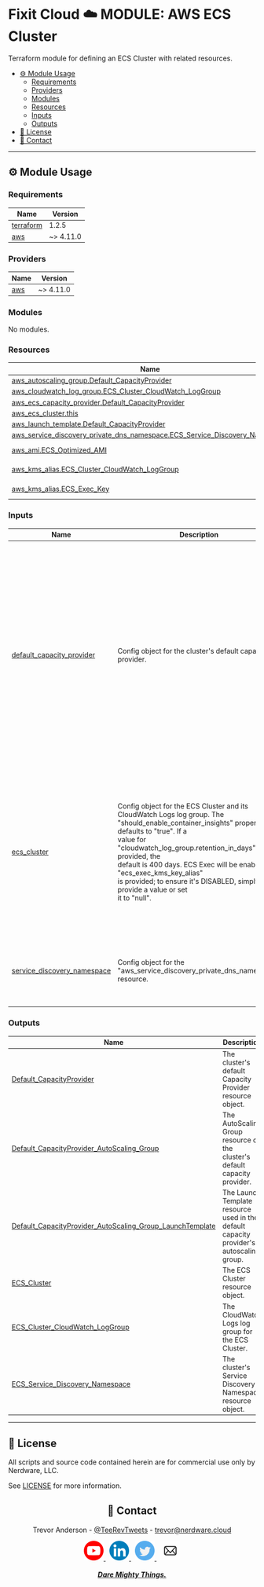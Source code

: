 <h1>Fixit Cloud ☁️ MODULE: AWS ECS Cluster</h1>

Terraform module for defining an ECS Cluster with related resources.

- [⚙️ Module Usage](#️-module-usage)
  - [Requirements](#requirements)
  - [Providers](#providers)
  - [Modules](#modules)
  - [Resources](#resources)
  - [Inputs](#inputs)
  - [Outputs](#outputs)
- [📝 License](#-license)
- [💬 Contact](#-contact)

<!-- BEGINNING OF PRE-COMMIT-TERRAFORM DOCS HOOK -->
<!-- prettier-ignore-start -->

---

## ⚙️ Module Usage

### Requirements

| Name | Version |
|------|---------|
| <a name="requirement_terraform"></a> [terraform](#requirement\_terraform) | 1.2.5 |
| <a name="requirement_aws"></a> [aws](#requirement\_aws) | ~> 4.11.0 |

### Providers

| Name | Version |
|------|---------|
| <a name="provider_aws"></a> [aws](#provider\_aws) | ~> 4.11.0 |

### Modules

No modules.

### Resources

| Name | Type |
|------|------|
| [aws_autoscaling_group.Default_CapacityProvider](https://registry.terraform.io/providers/hashicorp/aws/latest/docs/resources/autoscaling_group) | resource |
| [aws_cloudwatch_log_group.ECS_Cluster_CloudWatch_LogGroup](https://registry.terraform.io/providers/hashicorp/aws/latest/docs/resources/cloudwatch_log_group) | resource |
| [aws_ecs_capacity_provider.Default_CapacityProvider](https://registry.terraform.io/providers/hashicorp/aws/latest/docs/resources/ecs_capacity_provider) | resource |
| [aws_ecs_cluster.this](https://registry.terraform.io/providers/hashicorp/aws/latest/docs/resources/ecs_cluster) | resource |
| [aws_launch_template.Default_CapacityProvider](https://registry.terraform.io/providers/hashicorp/aws/latest/docs/resources/launch_template) | resource |
| [aws_service_discovery_private_dns_namespace.ECS_Service_Discovery_Namespace](https://registry.terraform.io/providers/hashicorp/aws/latest/docs/resources/service_discovery_private_dns_namespace) | resource |
| [aws_ami.ECS_Optimized_AMI](https://registry.terraform.io/providers/hashicorp/aws/latest/docs/data-sources/ami) | data source |
| [aws_kms_alias.ECS_Cluster_CloudWatch_LogGroup](https://registry.terraform.io/providers/hashicorp/aws/latest/docs/data-sources/kms_alias) | data source |
| [aws_kms_alias.ECS_Exec_Key](https://registry.terraform.io/providers/hashicorp/aws/latest/docs/data-sources/kms_alias) | data source |

### Inputs

| Name | Description | Type | Default | Required |
|------|-------------|------|---------|:--------:|
| <a name="input_default_capacity_provider"></a> [default\_capacity\_provider](#input\_default\_capacity\_provider) | Config object for the cluster's default capacity provider. | <pre>object({<br>    name = optional(string)<br>    tags = optional(map(string))<br>    autoscaling_group = optional(object({<br>      name = optional(string)<br>      tags = optional(map(string))<br>      launch_template = optional(object({<br>        name        = optional(string)<br>        description = optional(string)<br>        tags        = optional(map(string))<br>      }))<br>    }))<br>  })</pre> | <pre>{<br>  "autoscaling_group": {<br>    "launch_template": {<br>      "description": "Terraform-managed launch template for an ECS Cluster's default capacity provider.",<br>      "name": "Default_CapacityProvider_LaunchTemplate",<br>      "tags": {<br>        "Name": "Default_CapacityProvider_LaunchTemplate"<br>      }<br>    },<br>    "name": "Default_CapacityProvider_AutoScaling_Group",<br>    "tags": {<br>      "Name": "Default_CapacityProvider_AutoScaling_Group"<br>    }<br>  },<br>  "name": "Default_CapacityProvider",<br>  "tags": {<br>    "Name": "Default_CapacityProvider"<br>  }<br>}</pre> | no |
| <a name="input_ecs_cluster"></a> [ecs\_cluster](#input\_ecs\_cluster) | Config object for the ECS Cluster and its CloudWatch Logs log group. The<br>"should\_enable\_container\_insights" property defaults to "true". If a<br>value for "cloudwatch\_log\_group.retention\_in\_days" is not provided, the<br>default is 400 days. ECS Exec will be enabled if "ecs\_exec\_kms\_key\_alias"<br>is provided; to ensure it's DISABLED, simply don't provide a value or set<br>it to "null". | <pre>object({<br>    name                             = string<br>    capacity_provider_arns           = optional(list(string))<br>    should_enable_container_insights = optional(bool)<br>    ecs_exec_kms_key_alias           = optional(string)<br>    tags                             = optional(map(string))<br>    cloudwatch_log_group = object({<br>      name              = string<br>      kms_key_alias     = string<br>      retention_in_days = optional(number)<br>      tags              = optional(map(string))<br>    })<br>  })</pre> | n/a | yes |
| <a name="input_service_discovery_namespace"></a> [service\_discovery\_namespace](#input\_service\_discovery\_namespace) | Config object for the "aws\_service\_discovery\_private\_dns\_namespace" resource. | <pre>object({<br>    name        = string<br>    description = string<br>    vpc_id      = string<br>    tags        = optional(map(string))<br>  })</pre> | n/a | yes |

### Outputs

| Name | Description |
|------|-------------|
| <a name="output_Default_CapacityProvider"></a> [Default\_CapacityProvider](#output\_Default\_CapacityProvider) | The cluster's default Capacity Provider resource object. |
| <a name="output_Default_CapacityProvider_AutoScaling_Group"></a> [Default\_CapacityProvider\_AutoScaling\_Group](#output\_Default\_CapacityProvider\_AutoScaling\_Group) | The AutoScaling Group resource of the cluster's default capacity provider. |
| <a name="output_Default_CapacityProvider_AutoScaling_Group_LaunchTemplate"></a> [Default\_CapacityProvider\_AutoScaling\_Group\_LaunchTemplate](#output\_Default\_CapacityProvider\_AutoScaling\_Group\_LaunchTemplate) | The Launch Template resource used in the default capacity provider's autoscaling group. |
| <a name="output_ECS_Cluster"></a> [ECS\_Cluster](#output\_ECS\_Cluster) | The ECS Cluster resource object. |
| <a name="output_ECS_Cluster_CloudWatch_LogGroup"></a> [ECS\_Cluster\_CloudWatch\_LogGroup](#output\_ECS\_Cluster\_CloudWatch\_LogGroup) | The CloudWatch Logs log group for the ECS Cluster. |
| <a name="output_ECS_Service_Discovery_Namespace"></a> [ECS\_Service\_Discovery\_Namespace](#output\_ECS\_Service\_Discovery\_Namespace) | The cluster's Service Discovery Namespace resource object. |

---

## 📝 License

All scripts and source code contained herein are for commercial use only by Nerdware, LLC.

See [LICENSE](/LICENSE) for more information.

<div align="center" style="margin-top:30px;">

## 💬 Contact

Trevor Anderson - [@TeeRevTweets](https://twitter.com/teerevtweets) - [trevor@nerdware.cloud](mailto:trevor@nerdware.cloud)

  <a href="https://www.youtube.com/channel/UCguSCK_j1obMVXvv-DUS3ng">
    <img src="https://github.com/trevor-anderson/trevor-anderson/blob/main/assets/YouTube_icon_circle.svg" height="40" />
  </a>
  &nbsp;
  <a href="https://www.linkedin.com/in/trevor-anderson-3a3b0392/">
    <img src="https://github.com/trevor-anderson/trevor-anderson/blob/main/assets/LinkedIn_icon_circle.svg" height="40" />
  </a>
  &nbsp;
  <a href="https://twitter.com/TeeRevTweets">
    <img src="https://github.com/trevor-anderson/trevor-anderson/blob/main/assets/Twitter_icon_circle.svg" height="40" />
  </a>
  &nbsp;
  <a href="mailto:trevor@nerdware.cloud">
    <img src="https://github.com/trevor-anderson/trevor-anderson/blob/main/assets/email_icon_circle.svg" height="40" />
  </a>
  <br><br>

  <a href="https://daremightythings.co/">
    <strong><i>Dare Mighty Things.</i></strong>
  </a>

</div>
<!-- prettier-ignore-end -->
<!-- END OF PRE-COMMIT-TERRAFORM DOCS HOOK -->

